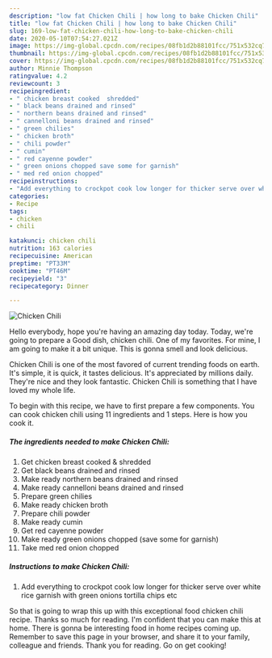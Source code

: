 ```yaml
---
description: "low fat Chicken Chili | how long to bake Chicken Chili"
title: "low fat Chicken Chili | how long to bake Chicken Chili"
slug: 169-low-fat-chicken-chili-how-long-to-bake-chicken-chili
date: 2020-05-10T07:54:27.021Z
image: https://img-global.cpcdn.com/recipes/08fb1d2b88101fcc/751x532cq70/chicken-chili-recipe-main-photo.jpg
thumbnail: https://img-global.cpcdn.com/recipes/08fb1d2b88101fcc/751x532cq70/chicken-chili-recipe-main-photo.jpg
cover: https://img-global.cpcdn.com/recipes/08fb1d2b88101fcc/751x532cq70/chicken-chili-recipe-main-photo.jpg
author: Minnie Thompson
ratingvalue: 4.2
reviewcount: 3
recipeingredient:
- " chicken breast cooked  shredded"
- " black beans drained and rinsed"
- " northern beans drained and rinsed"
- " cannelloni beans drained and rinsed"
- " green chilies"
- " chicken broth"
- " chili powder"
- " cumin"
- " red cayenne powder"
- " green onions chopped save some for garnish"
- " med red onion chopped"
recipeinstructions:
- "Add everything to crockpot cook low longer for thicker serve over white rice garnish with green onions tortilla chips etc"
categories:
- Recipe
tags:
- chicken
- chili

katakunci: chicken chili 
nutrition: 163 calories
recipecuisine: American
preptime: "PT33M"
cooktime: "PT46M"
recipeyield: "3"
recipecategory: Dinner

---
```



![Chicken Chili](https://img-global.cpcdn.com/recipes/08fb1d2b88101fcc/751x532cq70/chicken-chili-recipe-main-photo.jpg)

Hello everybody, hope you're having an amazing day today. Today, we're going to prepare a Good dish, chicken chili. One of my favorites. For mine, I am going to make it a bit unique. This is gonna smell and look delicious.



Chicken Chili is one of the most favored of current trending foods on earth. It's simple, it is quick, it tastes delicious. It's appreciated by millions daily. They're nice and they look fantastic. Chicken Chili is something that I have loved my whole life.


To begin with this recipe, we have to first prepare a few components. You can cook chicken chili using 11 ingredients and 1 steps. Here is how you cook it.

<!--inarticleads1-->

##### The ingredients needed to make Chicken Chili:

1. Get  chicken breast cooked &amp; shredded
1. Get  black beans drained and rinsed
1. Make ready  northern beans drained and rinsed
1. Make ready  cannelloni beans drained and rinsed
1. Prepare  green chilies
1. Make ready  chicken broth
1. Prepare  chili powder
1. Make ready  cumin
1. Get  red cayenne powder
1. Make ready  green onions chopped (save some for garnish)
1. Take  med red onion chopped




<!--inarticleads2-->

##### Instructions to make Chicken Chili:

1. Add everything to crockpot cook low longer for thicker serve over white rice garnish with green onions tortilla chips etc




So that is going to wrap this up with this exceptional food chicken chili recipe. Thanks so much for reading. I'm confident that you can make this at home. There is gonna be interesting food in home recipes coming up. Remember to save this page in your browser, and share it to your family, colleague and friends. Thank you for reading. Go on get cooking!
